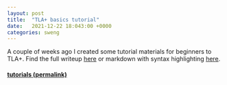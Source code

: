 ```yaml
---
layout: post
title:  "TLA+ basics tutorial"
date:   2021-12-22 18:043:00 +0000
categories: sweng
---
```


A couple of weeks ago I created some tutorial materials for beginners to TLA+. Find the full writeup [here](https://mbt.informal.systems/docs/tla_basics_tutorials/tutorial.html) or markdown with syntax highlighting [here](https://github.com/informalsystems/modelator/tree/main/jekyll/docs/tla_basics_tutorials).

#### [tutorials (permalink)](https://web.archive.org/web/20211222144057/https://mbt.informal.systems/docs/tla_basics_tutorials/tutorial.html)
